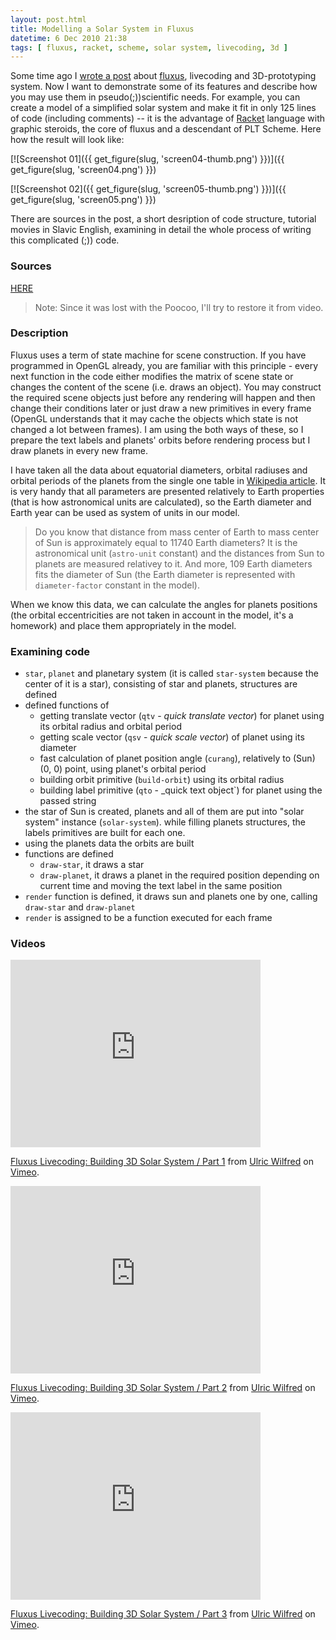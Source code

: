 ```yaml
---
layout: post.html
title: Modelling a Solar System in Fluxus
datetime: 6 Dec 2010 21:38
tags: [ fluxus, racket, scheme, solar system, livecoding, 3d ]
---
```


Some time ago I [wrote a post](#post-about-fluxus) about [fluxus](http://www.pawfal.org/fluxus/), livecoding and 3D-prototyping system. Now I want to demonstrate some of its features and describe how you may use them in pseudo(;))scientific needs. For example, you can create a model of a simplified solar system and make it fit in only 125 lines of code (including comments) -- it is the advantage of [Racket](http://racket-lang.org/) language with graphic steroids, the core of fluxus and a descendant of PLT Scheme. Here how the result will look like:

[![Screenshot 01]({{ get_figure(slug, 'screen04-thumb.png') }})]({{ get_figure(slug, 'screen04.png') }})

[![Screenshot 02]({{ get_figure(slug, 'screen05-thumb.png') }})]({{ get_figure(slug, 'screen05.png') }})

There are sources in the post, a short desription of code structure, tutorial movies in Slavic English, examining in detail the whole process of writing this complicated (;)) code.

### Sources

[HERE](http://paste.pocoo.org/show/301220/)

> Note: Since it was lost with the Poocoo, I'll try to restore it from video.

### Description

Fluxus uses a term of state machine for scene construction. If you have programmed in OpenGL already, you are familiar with this principle - every next function in the code either modifies the matrix of scene state or changes the content of the scene (i.e. draws an object). You may construct the required scene objects just before any rendering will happen and then change their conditions later or just draw a new primitives in every frame (OpenGL understands that it may cache the objects which state is not changed a lot between frames). I am using the both ways of these, so I prepare the text labels and planets' orbits before rendering process but I draw planets in every new frame.

I have taken all the data about equatorial diameters, orbital radiuses and orbital periods of the planets from the single one table in [Wikipedia article](http://en.wikipedia.org/wiki/Planet#Solar_System). It is very handy that all parameters are presented relatively to Earth properties (that is how astronomical units are calculated), so the Earth diameter and Earth year can be used as system of units in our model.

> Do you know that distance from mass center of Earth to mass center of Sun is approximately equal to 11740 Earth diameters? It is the astronomical unit (`astro-unit` constant) and the distances from Sun to planets are measured relativey to it. And more, 109 Earth diameters fits the diameter of Sun (the Earth diameter is represented with `diameter-factor` constant in the model).

When we know this data, we can calculate the angles for planets positions (the orbital eccentricities are not taken in account in the model, it's a homework) and place them appropriately in the model.

### Examining code

 * `star`, `planet` and planetary system (it is called `star-system` because the center of it is a star), consisting of star and planets, structures are defined
 * defined functions of
   * getting translate vector (`qtv` - _quick translate vector_) for planet using its orbital radius and orbital period
   * getting scale vector (`qsv` - _quick scale vector_) of planet using its diameter
   * fast calculation of planet position angle (`curang`), relatively to (Sun) (0, 0) point, using planet's orbital period
   * building orbit primitive (`build-orbit`) using its orbital radius
   * building label primitive (`qto` - _quick text object`) for planet using the passed string
 * the star of Sun is created, planets and all of them are put into "solar system" instance (`solar-system`). while filling planets structures, the labels primitives are built for each one.
 * using the planets data the orbits are built
 * functions are defined
   * `draw-star`, it draws a star
   * `draw-planet`, it draws a planet in the required position depending on current time and moving the text label in the same position
 * `render` function is defined, it draws sun and planets one by one, calling `draw-star` and `draw-planet`
 * `render` is assigned to be a function executed for each frame

### Videos

<iframe src="http://player.vimeo.com/video/17502661" width="400" height="300" frameborder="0"></iframe><p><a href="http://vimeo.com/17502661">Fluxus Livecoding: Building 3D Solar System / Part 1</a> from <a href="http://vimeo.com/shamansir">Ulric Wilfred</a> on <a href="http://vimeo.com">Vimeo</a>.</p>

<iframe src="http://player.vimeo.com/video/17515694" width="400" height="300" frameborder="0"></iframe><p><a href="http://vimeo.com/17515694">Fluxus Livecoding: Building 3D Solar System / Part 2</a> from <a href="http://vimeo.com/shamansir">Ulric Wilfred</a> on <a href="http://vimeo.com">Vimeo</a>.</p>

<iframe src="http://player.vimeo.com/video/17516078" width="400" height="300" frameborder="0"></iframe><p><a href="http://vimeo.com/17516078">Fluxus Livecoding: Building 3D Solar System / Part 3</a> from <a href="http://vimeo.com/shamansir">Ulric Wilfred</a> on <a href="http://vimeo.com">Vimeo</a>.</p>

